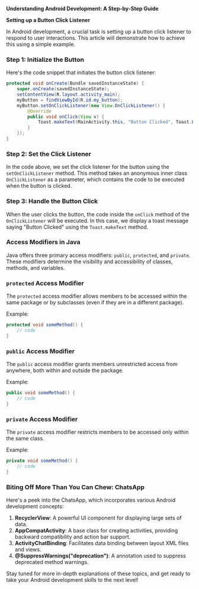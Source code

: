 **Understanding Android Development: A Step-by-Step Guide**

**Setting up a Button Click Listener**

In Android development, a crucial task is setting up a button click listener to respond to user interactions. This article will demonstrate how to achieve this using a simple example.

### Step 1: Initialize the Button

Here's the code snippet that initiates the button click listener:

```java
protected void onCreate(Bundle savedInstanceState) {
    super.onCreate(savedInstanceState);
    setContentView(R.layout.activity_main);
    myButton = findViewById(R.id.my_button);
    myButton.setOnClickListener(new View.OnClickListener() {
        @Override
        public void onClick(View v) {
            Toast.makeText(MainActivity.this, "Button Clicked", Toast.LENGTH_SHORT).show();
        }
    });
}
```

### Step 2: Set the Click Listener

In the code above, we set the click listener for the button using the `setOnClickListener` method. This method takes an anonymous inner class `OnClickListener` as a parameter, which contains the code to be executed when the button is clicked.

### Step 3: Handle the Button Click

When the user clicks the button, the code inside the `onClick` method of the `OnClickListener` will be executed. In this case, we display a toast message saying "Button Clicked" using the `Toast.makeText` method.

### Access Modifiers in Java

Java offers three primary access modifiers: `public`, `protected`, and `private`. These modifiers determine the visibility and accessibility of classes, methods, and variables.

### `protected` Access Modifier

The `protected` access modifier allows members to be accessed within the same package or by subclasses (even if they are in a different package).

Example:
```java
protected void someMethod() {
    // code
}
```

### `public` Access Modifier

The `public` access modifier grants members unrestricted access from anywhere, both within and outside the package.

Example:
```java
public void someMethod() {
    // code
}
```

### `private` Access Modifier

The `private` access modifier restricts members to be accessed only within the same class.

Example:
```java
private void someMethod() {
    // code
}
```

### Biting Off More Than You Can Chew: ChatsApp

Here's a peek into the ChatsApp, which incorporates various Android development concepts:

1. **RecyclerView**: A powerful UI component for displaying large sets of data.
2. **AppCompatActivity**: A base class for creating activities, providing backward compatibility and action bar support.
3. **ActivityChatBinding**: Facilitates data binding between layout XML files and views.
4. **@SuppressWarnings("deprecation")**: A annotation used to suppress deprecated method warnings.

Stay tuned for more in-depth explanations of these topics, and get ready to take your Android development skills to the next level!